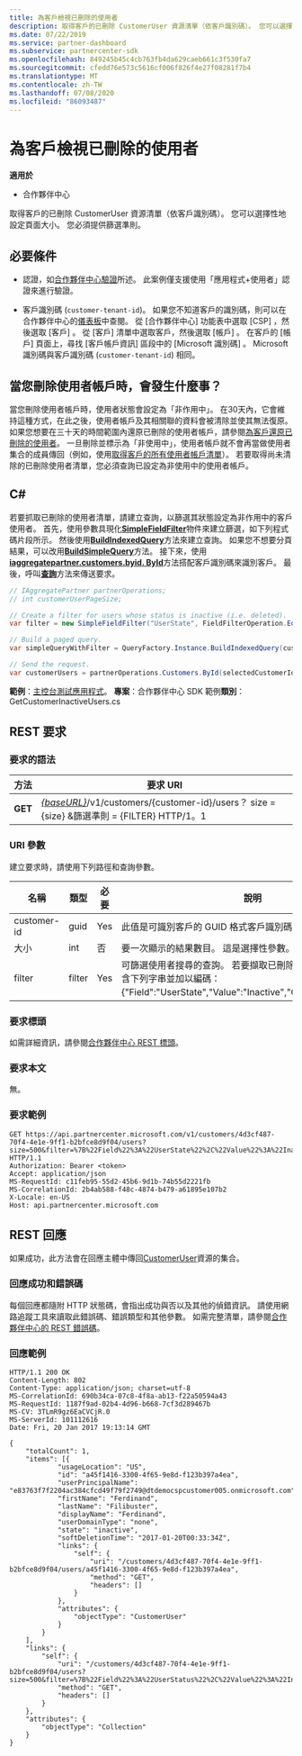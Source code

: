 ```yaml
---
title: 為客戶檢視已刪除的使用者
description: 取得客戶的已刪除 CustomerUser 資源清單（依客戶識別碼）。 您可以選擇性地設定頁面大小。 您必須提供篩選準則。
ms.date: 07/22/2019
ms.service: partner-dashboard
ms.subservice: partnercenter-sdk
ms.openlocfilehash: 849245b45c4cb763fb4da629caeb661c3f530fa7
ms.sourcegitcommit: cfedd76e573c5616cf006f826f4e27f08281f7b4
ms.translationtype: MT
ms.contentlocale: zh-TW
ms.lasthandoff: 07/08/2020
ms.locfileid: "86093487"
---
```

# <a name="view-deleted-users-for-a-customer"></a>為客戶檢視已刪除的使用者

**適用於**

- 合作夥伴中心

取得客戶的已刪除 CustomerUser 資源清單（依客戶識別碼）。 您可以選擇性地設定頁面大小。 您必須提供篩選準則。

## <a name="prerequisites"></a>必要條件

- 認證，如[合作夥伴中心驗證](partner-center-authentication.md)所述。 此案例僅支援使用「應用程式+使用者」認證來進行驗證。

- 客戶識別碼 (`customer-tenant-id`)。 如果您不知道客戶的識別碼，則可以在合作夥伴中心的[儀表板](https://partner.microsoft.com/dashboard)中查閱。 從 [合作夥伴中心] 功能表中選取 [CSP]  ，然後選取 [客戶]  。 從 [客戶] 清單中選取客戶，然後選取 [帳戶]  。 在客戶的 [帳戶] 頁面上，尋找 [客戶帳戶資訊]  區段中的 [Microsoft 識別碼]  。 Microsoft 識別碼與客戶識別碼 (`customer-tenant-id`) 相同。

## <a name="what-happens-when-you-delete-a-user-account"></a>當您刪除使用者帳戶時，會發生什麼事？

當您刪除使用者帳戶時，使用者狀態會設定為「非作用中」。 在30天內，它會維持這種方式，在此之後，使用者帳戶及其相關聯的資料會被清除並使其無法復原。 如果您想要在三十天的時間範圍內還原已刪除的使用者帳戶，請參閱[為客戶還原已刪除的使用者](restore-a-user-for-a-customer.md)。 一旦刪除並標示為「非使用中」，使用者帳戶就不會再當做使用者集合的成員傳回（例如，使用[取得客戶的所有使用者帳戶清單](get-a-list-of-all-user-accounts-for-a-customer.md)）。 若要取得尚未清除的已刪除使用者清單，您必須查詢已設定為非使用中的使用者帳戶。

## <a name="c"></a>C\#

若要抓取已刪除的使用者清單，請建立查詢，以篩選其狀態設定為非作用中的客戶使用者。 首先，使用參數具現化[**SimpleFieldFilter**](https://docs.microsoft.com/dotnet/api/microsoft.store.partnercenter.models.query.simplefieldfilter)物件來建立篩選，如下列程式碼片段所示。 然後使用[**BuildIndexedQuery**](https://docs.microsoft.com/dotnet/api/microsoft.store.partnercenter.models.query.queryfactory.buildindexedquery)方法來建立查詢。 如果您不想要分頁結果，可以改用[**BuildSimpleQuery**](https://docs.microsoft.com/dotnet/api/microsoft.store.partnercenter.models.query.queryfactory.buildsimplequery)方法。 接下來，使用[**iaggregatepartner.customers.byid. ById**](https://docs.microsoft.com/dotnet/api/microsoft.store.partnercenter.customers.icustomercollection.byid)方法搭配客戶識別碼來識別客戶。 最後，呼叫[**查詢**](https://docs.microsoft.com/dotnet/api/microsoft.store.partnercenter.customerusers.icustomerusercollection.query)方法來傳送要求。

``` csharp
// IAggregatePartner partnerOperations;
// int customerUserPageSize;

// Create a filter for users whose status is inactive (i.e. deleted).
var filter = new SimpleFieldFilter("UserState", FieldFilterOperation.Equals, "Inactive");

// Build a paged query.
var simpleQueryWithFilter = QueryFactory.Instance.BuildIndexedQuery(customerUserPageSize, 0, filter);

// Send the request.
var customerUsers = partnerOperations.Customers.ById(selectedCustomerId).Users.Query(simpleQueryWithFilter);
```

**範例**：[主控台測試應用程式](console-test-app.md)。 **專案**：合作夥伴中心 SDK 範例**類別**： GetCustomerInactiveUsers.cs

## <a name="rest-request"></a>REST 要求

### <a name="request-syntax"></a>要求的語法

| 方法  | 要求 URI                                                                                                       |
|---------|-------------------------------------------------------------------------------------------------------------------|
| **GET** | [*{baseURL}*](partner-center-rest-urls.md)/v1/customers/{customer-id}/users？ size = {size} &篩選準則 = {FILTER} HTTP/1。1 |

### <a name="uri-parameter"></a>URI 參數

建立要求時，請使用下列路徑和查詢參數。

| 名稱        | 類型   | 必要 | 說明                                                                                                                                                                        |
|-------------|--------|----------|------------------------------------------------------------------------------------------------------------------------------------------------------------------------------------|
| customer-id | guid   | Yes      | 此值是可識別客戶的 GUID 格式客戶識別碼。                                                                                                            |
| 大小        | int    | 否       | 要一次顯示的結果數目。 這是選擇性參數。                                                                                                     |
| filter      | filter | Yes      | 可篩選使用者搜尋的查詢。 若要擷取已刪除的使用者，您必須包含下列字串並加以編碼：{"Field":"UserState","Value":"Inactive","Operator":"equals"}。 |

### <a name="request-headers"></a>要求標頭

如需詳細資訊，請參閱[合作夥伴中心 REST 標頭](headers.md)。

### <a name="request-body"></a>要求本文

無。

### <a name="request-example"></a>要求範例

```http
GET https://api.partnercenter.microsoft.com/v1/customers/4d3cf487-70f4-4e1e-9ff1-b2bfce8d9f04/users?size=500&filter=%7B%22Field%22%3A%22UserState%22%2C%22Value%22%3A%22Inactive%22%2C%22Operator%22%3A%22equals%22%7D HTTP/1.1
Authorization: Bearer <token>
Accept: application/json
MS-RequestId: c11feb95-55d2-45b6-9d1b-74b55d2221fb
MS-CorrelationId: 2b4ab588-f48c-4874-b479-a61895e107b2
X-Locale: en-US
Host: api.partnercenter.microsoft.com
```

## <a name="rest-response"></a>REST 回應

如果成功，此方法會在回應主體中傳回[CustomerUser](user-resources.md#customeruser)資源的集合。

### <a name="response-success-and-error-codes"></a>回應成功和錯誤碼

每個回應都隨附 HTTP 狀態碼，會指出成功與否以及其他的偵錯資訊。 請使用網路追蹤工具來讀取此錯誤碼、錯誤類型和其他參數。 如需完整清單，請參閱[合作夥伴中心的 REST 錯誤碼](error-codes.md)。

### <a name="response-example"></a>回應範例

```http
HTTP/1.1 200 OK
Content-Length: 802
Content-Type: application/json; charset=utf-8
MS-CorrelationId: 690b34ca-07c8-4f8a-ab13-f22a50594a43
MS-RequestId: 1187f9ad-02b4-4d96-b668-7cf3d289467b
MS-CV: 3TLmR9gz6EaCVCjR.0
MS-ServerId: 101112616
Date: Fri, 20 Jan 2017 19:13:14 GMT

{
    "totalCount": 1,
    "items": [{
            "usageLocation": "US",
            "id": "a45f1416-3300-4f65-9e8d-f123b397a4ea",
            "userPrincipalName": "e83763f7f2204ac384cfcd49f79f2749@dtdemocspcustomer005.onmicrosoft.com",
            "firstName": "Ferdinand",
            "lastName": "Filibuster",
            "displayName": "Ferdinand",
            "userDomainType": "none",
            "state": "inactive",
            "softDeletionTime": "2017-01-20T00:33:34Z",
            "links": {
                "self": {
                    "uri": "/customers/4d3cf487-70f4-4e1e-9ff1-b2bfce8d9f04/users/a45f1416-3300-4f65-9e8d-f123b397a4ea",
                    "method": "GET",
                    "headers": []
                }
            },
            "attributes": {
                "objectType": "CustomerUser"
            }
        }
    ],
    "links": {
        "self": {
            "uri": "/customers/4d3cf487-70f4-4e1e-9ff1-b2bfce8d9f04/users?size=500&filter=%7B%22Field%22%3A%22UserStatus%22%2C%22Value%22%3A%22Inactive%22%2C%22Operator%22%3A%22equals%22%7D",
            "method": "GET",
            "headers": []
        }
    },
    "attributes": {
        "objectType": "Collection"
    }
}
```
